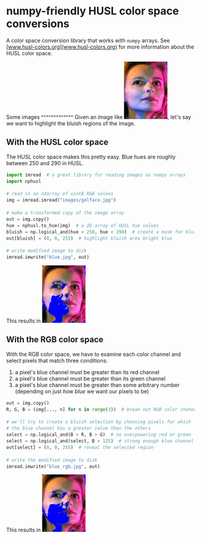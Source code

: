 # numpy-friendly HUSL color space conversions

A color space conversion library that works with `numpy` arrays. See [www.husl-colors.org](www.husl-colors.org) for more information about the HUSL color space.


Some images
^^^^^^^^^^^^^
Given an image like ![this one](images/gelface.jpg), let's say we want to
highlight the bluish regions of the image.


With the HUSL color space
-------------------------
The HUSL color space makes this pretty easy. Blue hues are roughly between
250 and 290 in HUSL.

```python
import imread  # a great library for reading images as numpy arrays
import nphusl 

# read in an ndarray of uint8 RGB values
img = imread.imread("images/gelface.jpg")

# make a transformed copy of the image array
out = img.copy()
hue = nphusl.to_hue(img)  # a 2D array of HUSL hue values
bluish = np.logical_and(hue > 250, hue < 290)  # create a mask for bluish pixels
out[bluish] = (0, 0, 255)  # highlight bluish area bright blue

# write modified image to disk
imread.imwrite("blue.jpg", out)
```

This results in ![this image](images/blue.jpg)


With the RGB color space
------------------------
With the RGB color space, we have to examine each color channel and select
pixels that match three conditions:

1. a pixel's blue channel must be greater than its red channel
2. a pixel's blue channel must be greater than its green channel
3. a pixel's blue channel must be greater than some arbitrary number
   (depending on just *how blue* we want our pixels to be)

```python
out = img.copy()
R, G, B = (img[..., n] for n in range(3))  # break out RGB color channels

# we'll try to create a bluish selection by choosing pixels for which
# the blue channel has a greater value than the others
select = np.logical_and(B > R, B > G)  # no overpowering red or green
select = np.logical_and(select, B > 125)  # strong enough blue channel
out[select] = (0, 0, 255)  # reveal the selected region

# write the modified image to disk
imread.imwrite("blue_rgb.jpg", out)
```

This results in ![this image](images/blue_rgb.jpg)



